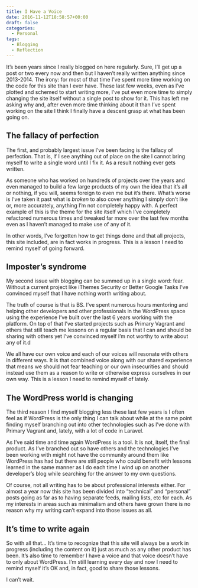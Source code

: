 ```yaml
---
title: I Have a Voice
date: 2016-11-12T18:58:57+00:00
draft: false
categories:
  - Personal
tags:
  - Blogging
  - Reflection
---
```


It’s been years since I really blogged on here regularly. Sure, I’ll get up a post or two every now and then but I haven’t really written anything since 2013-2014. The irony: for most of that time I’ve spent more time working on the code for this site than I ever have. These last few weeks, even as I’ve plotted and schemed to start writing more, I’ve put even more time to simply changing the site itself without a single post to show for it. This has left me asking why and, after even more time thinking about it than I’ve spent working on the site I think I finally have a descent grasp at what has been going on.

## The fallacy of perfection

The first, and probably largest issue I’ve been facing is the fallacy of perfection. That is, if I see anything out of place on the site I cannot bring myself to write a single word until I fix it. As a result nothing ever gets written.

As someone who has worked on hundreds of projects over the years and even managed to build a few large products of my own the idea that it’s all or nothing, if you will, seems foreign to even me but it’s there. What’s worse is I’ve taken it past what is _broken_ to also cover anything I simply don’t like or, more accurately, anything I’m not completely happy with. A perfect example of this is the theme for the site itself which I’ve completely refactored numerous times and tweaked far more over the last few months even as I haven’t managed to make use of any of it.

In other words, I’ve forgotten how to get things done and that all projects, this site included, are in fact works in progress. This is a lesson I need to remind myself of going forward.

## Imposter’s syndrome

My second issue with blogging can be summed up in a single word: fear. Without a current project like iThemes Security or Better Google Tasks I’ve convinced myself that I have nothing worth writing about.

The truth of course is that is BS. I’ve spent numerous hours mentoring and helping other developers and other professionals in the WordPress space using the experience I’ve built over the last 6 years working with the platform. On top of that I’ve started projects such as Primary Vagrant and others that still teach me lessons on a regular basis that I can and should be sharing with others yet I’ve convinced myself I’m not worthy to write about any of it.d

We all have our own voice and each of our voices will resonate with others in different ways. It is that combined voice along with our shared experience that means we should not fear teaching or our own insecurities and should instead use them as a reason to write or otherwise express ourselves in our own way. This is a lesson I need to remind myself of lately.

## The WordPress world is changing

The third reason I find myself blogging less these last few years is I often feel as if WordPress is the only thing I can talk about while at the same point finding myself branching out into other technologies such as I’ve done with Primary Vagrant and, lately, with a lot of code in Laravel.

As I’ve said time and time again WordPress is a tool. It is not, itself, the final product. As I’ve branched out so have others and the technologies I’ve been working with might not have the community around them like WordPress has had but there are still people who could benefit with lessons learned in the same manner as I do each time I wind up on another developer’s blog while searching for the answer to my own questions.

Of course, not all writing has to be about professional interests either. For almost a year now this site has been divided into “technical” and “personal” posts going as far as to having separate feeds, mailing lists, etc for each. As my interests in areas such as minimalism and others have grown there is no reason why my writing can’t expand into those issues as all.

## It’s time to write again

So with all that… It’s time to recognize that this site will always be a work in progress (including the content on it) just as much as any other product has been. It’s also time to remember I have a voice and that voice doesn’t have to only about WordPress. I’m still learning every day and now I need to remind myself it’s OK and, in fact, good to share those lessons.

I can’t wait.